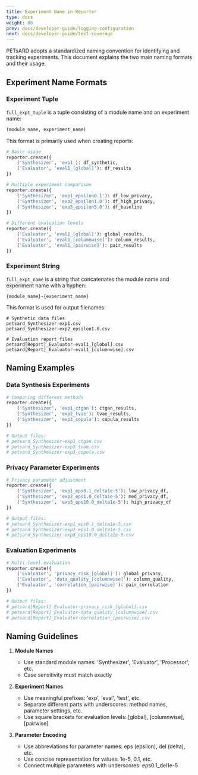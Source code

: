 ```yaml
---
title: Experiment Name in Reporter
type: docs
weight: 86
prev: docs/developer-guide/logging-configuration
next: docs/developer-guide/test-coverage
---
```


PETsARD adopts a standardized naming convention for identifying and tracking experiments. This document explains the two main naming formats and their usage.

## Experiment Name Formats

### Experiment Tuple

`full_expt_tuple` is a tuple consisting of a module name and an experiment name:
```python
(module_name, experiment_name)
```

This format is primarily used when creating reports:
```python
# Basic usage
reporter.create({
    ('Synthesizer', 'exp1'): df_synthetic,
    ('Evaluator', 'eval1_[global]'): df_results
})

# Multiple experiment comparison
reporter.create({
    ('Synthesizer', 'exp1_epsilon0.1'): df_low_privacy,
    ('Synthesizer', 'exp2_epsilon1.0'): df_high_privacy,
    ('Synthesizer', 'exp3_epsilon5.0'): df_baseline
})

# Different evaluation levels
reporter.create({
    ('Evaluator', 'eval1_[global]'): global_results,
    ('Evaluator', 'eval1_[columnwise]'): column_results,
    ('Evaluator', 'eval1_[pairwise]'): pair_results
})
```

### Experiment String

`full_expt_name` is a string that concatenates the module name and experiment name with a hyphen:
```
{module_name}-{experiment_name}
```

This format is used for output filenames:
```
# Synthetic data files
petsard_Synthesizer-exp1.csv
petsard_Synthesizer-exp2_epsilon1.0.csv

# Evaluation report files
petsard[Report]_Evaluator-eval1_[global].csv
petsard[Report]_Evaluator-eval1_[columnwise].csv
```

## Naming Examples

### Data Synthesis Experiments

```python
# Comparing different methods
reporter.create({
    ('Synthesizer', 'exp1_ctgan'): ctgan_results,
    ('Synthesizer', 'exp2_tvae'): tvae_results,
    ('Synthesizer', 'exp3_copula'): copula_results
})

# Output files:
# petsard_Synthesizer-exp1_ctgan.csv
# petsard_Synthesizer-exp2_tvae.csv
# petsard_Synthesizer-exp3_copula.csv
```

### Privacy Parameter Experiments

```python
# Privacy parameter adjustment
reporter.create({
    ('Synthesizer', 'exp1_eps0.1_delta1e-5'): low_privacy_df,
    ('Synthesizer', 'exp2_eps1.0_delta1e-5'): med_privacy_df,
    ('Synthesizer', 'exp3_eps10.0_delta1e-5'): high_privacy_df
})

# Output files:
# petsard_Synthesizer-exp1_eps0.1_delta1e-5.csv
# petsard_Synthesizer-exp2_eps1.0_delta1e-5.csv
# petsard_Synthesizer-exp3_eps10.0_delta1e-5.csv
```

### Evaluation Experiments

```python
# Multi-level evaluation
reporter.create({
    ('Evaluator', 'privacy_risk_[global]'): global_privacy,
    ('Evaluator', 'data_quality_[columnwise]'): column_quality,
    ('Evaluator', 'correlation_[pairwise]'): pair_correlation
})

# Output files:
# petsard[Report]_Evaluator-privacy_risk_[global].csv
# petsard[Report]_Evaluator-data_quality_[columnwise].csv
# petsard[Report]_Evaluator-correlation_[pairwise].csv
```

## Naming Guidelines

1. **Module Names**
   - Use standard module names: 'Synthesizer', 'Evaluator', 'Processor', etc.
   - Case sensitivity must match exactly

2. **Experiment Names**
   - Use meaningful prefixes: 'exp', 'eval', 'test', etc.
   - Separate different parts with underscores: method names, parameter settings, etc.
   - Use square brackets for evaluation levels: [global], [columnwise], [pairwise]

3. **Parameter Encoding**
   - Use abbreviations for parameter names: eps (epsilon), del (delta), etc.
   - Use concise representation for values: 1e-5, 0.1, etc.
   - Connect multiple parameters with underscores: eps0.1_del1e-5
